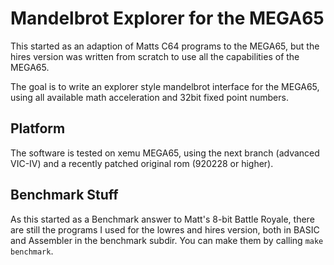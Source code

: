 
# Mandelbrot Explorer for the MEGA65

This started as an adaption of Matts C64 programs to the MEGA65, but the hires 
version was written from scratch to use all the capabilities of the MEGA65.

The goal is to write an explorer style mandelbrot interface for the MEGA65, using 
all available math acceleration and 32bit fixed point numbers.

## Platform

The software is tested on xemu MEGA65, using the next branch (advanced VIC-IV) and a
recently patched original rom (920228 or higher).

## Benchmark Stuff

As this started as a Benchmark answer to Matt's 8-bit Battle Royale, there are 
still the programs I used for the lowres and hires version, both in BASIC and Assembler in the benchmark subdir. You can make them by calling `make benchmark`.
